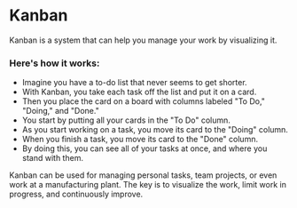 # Kanban

Kanban is a system that can help you manage your work by visualizing it. 

### Here's how it works:

* Imagine you have a to-do list that never seems to get shorter. 
* With Kanban, you take each task off the list and put it on a card. 
* Then you place the card on a board with columns labeled "To Do," "Doing," and "Done." 
* You start by putting all your cards in the "To Do" column. 
* As you start working on a task, you move its card to the "Doing" column. 
* When you finish a task, you move its card to the "Done" column. 
* By doing this, you can see all of your tasks at once, and where you stand with them. 

Kanban can be used for managing personal tasks, team projects, or even work at a manufacturing plant. The key is to visualize the work, limit work in progress, and continuously improve.
